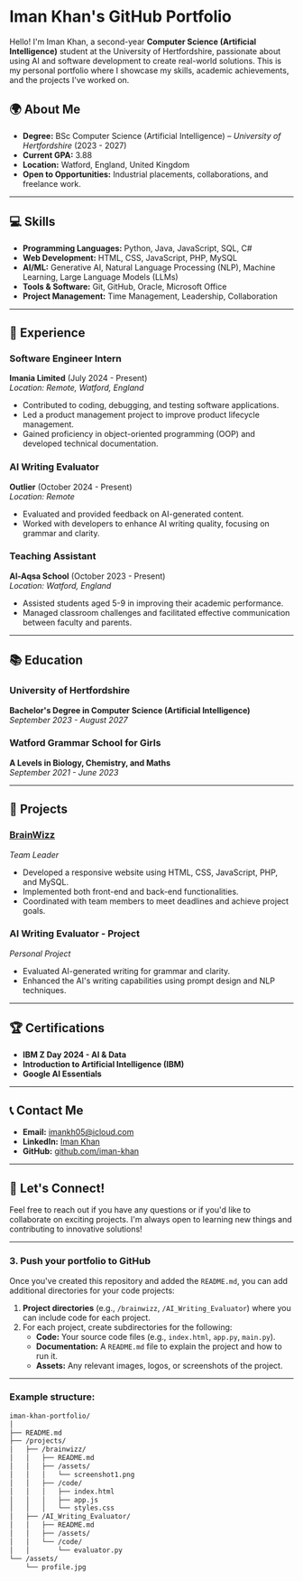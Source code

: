 # Iman Khan's GitHub Portfolio

Hello! I'm Iman Khan, a second-year **Computer Science (Artificial Intelligence)** student at the University of Hertfordshire, passionate about using AI and software development to create real-world solutions. This is my personal portfolio where I showcase my skills, academic achievements, and the projects I've worked on.

## 🌍 About Me

- **Degree:** BSc Computer Science (Artificial Intelligence) – *University of Hertfordshire* (2023 - 2027)
- **Current GPA:** 3.88
- **Location:** Watford, England, United Kingdom
- **Open to Opportunities:** Industrial placements, collaborations, and freelance work.

---

## 💻 Skills

- **Programming Languages:** Python, Java, JavaScript, SQL, C#
- **Web Development:** HTML, CSS, JavaScript, PHP, MySQL
- **AI/ML:** Generative AI, Natural Language Processing (NLP), Machine Learning, Large Language Models (LLMs)
- **Tools & Software:** Git, GitHub, Oracle, Microsoft Office
- **Project Management:** Time Management, Leadership, Collaboration

---

## 🚀 Experience

### **Software Engineer Intern**
**Imania Limited** (July 2024 - Present)  
*Location: Remote, Watford, England*

- Contributed to coding, debugging, and testing software applications.
- Led a product management project to improve product lifecycle management.
- Gained proficiency in object-oriented programming (OOP) and developed technical documentation.

### **AI Writing Evaluator**
**Outlier** (October 2024 - Present)  
*Location: Remote*

- Evaluated and provided feedback on AI-generated content.
- Worked with developers to enhance AI writing quality, focusing on grammar and clarity.

### **Teaching Assistant**
**Al-Aqsa School** (October 2023 - Present)  
*Location: Watford, England*

- Assisted students aged 5-9 in improving their academic performance.
- Managed classroom challenges and facilitated effective communication between faculty and parents.

---

## 📚 Education

### **University of Hertfordshire**  
**Bachelor's Degree in Computer Science (Artificial Intelligence)**  
*September 2023 - August 2027*

### **Watford Grammar School for Girls**  
**A Levels in Biology, Chemistry, and Maths**  
*September 2021 - June 2023*

---

## 🔧 Projects

### **[BrainWizz](https://brainwizz.co.uk)**  
*Team Leader*  
- Developed a responsive website using HTML, CSS, JavaScript, PHP, and MySQL.
- Implemented both front-end and back-end functionalities.
- Coordinated with team members to meet deadlines and achieve project goals.

### **AI Writing Evaluator - Project**
*Personal Project*  
- Evaluated AI-generated writing for grammar and clarity.
- Enhanced the AI's writing capabilities using prompt design and NLP techniques.

---

## 🏆 Certifications

- **IBM Z Day 2024 - AI & Data**  
- **Introduction to Artificial Intelligence (IBM)**  
- **Google AI Essentials**

---

## 📞 Contact Me

- **Email:** imankh05@icloud.com
- **LinkedIn:** [Iman Khan](https://www.linkedin.com/in/iman-khan-43a806178)
- **GitHub:** [github.com/iman-khan](https://github.com/iman-khan)

---

## 🔗 Let's Connect!

Feel free to reach out if you have any questions or if you'd like to collaborate on exciting projects. I'm always open to learning new things and contributing to innovative solutions!

---

### 3. Push your portfolio to GitHub

Once you've created this repository and added the `README.md`, you can add additional directories for your code projects:

1. **Project directories** (e.g., `/brainwizz`, `/AI_Writing_Evaluator`) where you can include code for each project.
2. For each project, create subdirectories for the following:
   - **Code:** Your source code files (e.g., `index.html`, `app.py`, `main.py`).
   - **Documentation:** A `README.md` file to explain the project and how to run it.
   - **Assets:** Any relevant images, logos, or screenshots of the project.

---

### Example structure:

```bash
iman-khan-portfolio/
│
├── README.md
├── /projects/
│   ├── /brainwizz/
│   │   ├── README.md
│   │   ├── /assets/
│   │   │   └── screenshot1.png
│   │   ├── /code/
│   │   │   ├── index.html
│   │   │   ├── app.js
│   │   │   └── styles.css
│   ├── /AI_Writing_Evaluator/
│   │   ├── README.md
│   │   ├── /assets/
│   │   └── /code/
│   │       └── evaluator.py
└── /assets/
    └── profile.jpg
